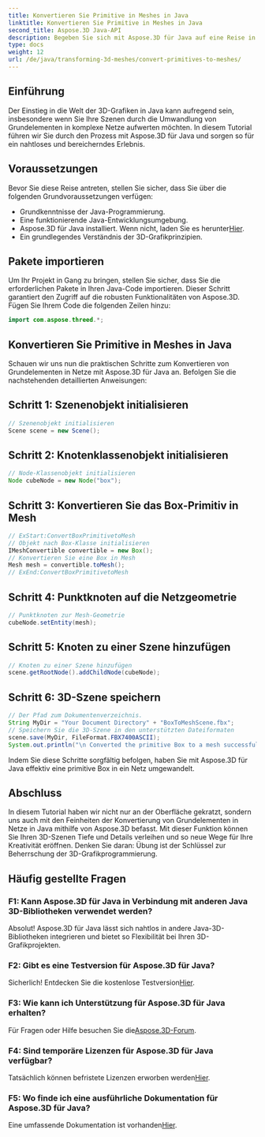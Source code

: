 ```yaml
---
title: Konvertieren Sie Primitive in Meshes in Java
linktitle: Konvertieren Sie Primitive in Meshes in Java
second_title: Aspose.3D Java-API
description: Begeben Sie sich mit Aspose.3D für Java auf eine Reise in die Beherrschung der 3D-Grafik – konvertieren Sie Grundelemente mühelos in faszinierende Netze. Steigern Sie jetzt Ihr Programmiererlebnis!
type: docs
weight: 12
url: /de/java/transforming-3d-meshes/convert-primitives-to-meshes/
---
```

## Einführung
Der Einstieg in die Welt der 3D-Grafiken in Java kann aufregend sein, insbesondere wenn Sie Ihre Szenen durch die Umwandlung von Grundelementen in komplexe Netze aufwerten möchten. In diesem Tutorial führen wir Sie durch den Prozess mit Aspose.3D für Java und sorgen so für ein nahtloses und bereicherndes Erlebnis.
## Voraussetzungen
Bevor Sie diese Reise antreten, stellen Sie sicher, dass Sie über die folgenden Grundvoraussetzungen verfügen:
- Grundkenntnisse der Java-Programmierung.
- Eine funktionierende Java-Entwicklungsumgebung.
-  Aspose.3D für Java installiert. Wenn nicht, laden Sie es herunter[Hier](https://releases.aspose.com/3d/java/).
- Ein grundlegendes Verständnis der 3D-Grafikprinzipien.
## Pakete importieren
Um Ihr Projekt in Gang zu bringen, stellen Sie sicher, dass Sie die erforderlichen Pakete in Ihren Java-Code importieren. Dieser Schritt garantiert den Zugriff auf die robusten Funktionalitäten von Aspose.3D. Fügen Sie Ihrem Code die folgenden Zeilen hinzu:
```java
import com.aspose.threed.*;
```
## Konvertieren Sie Primitive in Meshes in Java
Schauen wir uns nun die praktischen Schritte zum Konvertieren von Grundelementen in Netze mit Aspose.3D für Java an. Befolgen Sie die nachstehenden detaillierten Anweisungen:
## Schritt 1: Szenenobjekt initialisieren
```java
// Szenenobjekt initialisieren
Scene scene = new Scene();
```
## Schritt 2: Knotenklassenobjekt initialisieren
```java
// Node-Klassenobjekt initialisieren
Node cubeNode = new Node("box");
```
## Schritt 3: Konvertieren Sie das Box-Primitiv in Mesh
```java
// ExStart:ConvertBoxPrimitivetoMesh
// Objekt nach Box-Klasse initialisieren
IMeshConvertible convertible = new Box();
// Konvertieren Sie eine Box in Mesh
Mesh mesh = convertible.toMesh();
// ExEnd:ConvertBoxPrimitivetoMesh
```
## Schritt 4: Punktknoten auf die Netzgeometrie
```java
// Punktknoten zur Mesh-Geometrie
cubeNode.setEntity(mesh);
```
## Schritt 5: Knoten zu einer Szene hinzufügen
```java
// Knoten zu einer Szene hinzufügen
scene.getRootNode().addChildNode(cubeNode);
```
## Schritt 6: 3D-Szene speichern
```java
// Der Pfad zum Dokumentenverzeichnis.
String MyDir = "Your Document Directory" + "BoxToMeshScene.fbx";
// Speichern Sie die 3D-Szene in den unterstützten Dateiformaten
scene.save(MyDir, FileFormat.FBX7400ASCII);
System.out.println("\n Converted the primitive Box to a mesh successfully.\nFile saved at " + MyDir);
```
Indem Sie diese Schritte sorgfältig befolgen, haben Sie mit Aspose.3D für Java effektiv eine primitive Box in ein Netz umgewandelt.
## Abschluss
In diesem Tutorial haben wir nicht nur an der Oberfläche gekratzt, sondern uns auch mit den Feinheiten der Konvertierung von Grundelementen in Netze in Java mithilfe von Aspose.3D befasst. Mit dieser Funktion können Sie Ihren 3D-Szenen Tiefe und Details verleihen und so neue Wege für Ihre Kreativität eröffnen. Denken Sie daran: Übung ist der Schlüssel zur Beherrschung der 3D-Grafikprogrammierung.
## Häufig gestellte Fragen
### F1: Kann Aspose.3D für Java in Verbindung mit anderen Java 3D-Bibliotheken verwendet werden?
Absolut! Aspose.3D für Java lässt sich nahtlos in andere Java-3D-Bibliotheken integrieren und bietet so Flexibilität bei Ihren 3D-Grafikprojekten.
### F2: Gibt es eine Testversion für Aspose.3D für Java?
 Sicherlich! Entdecken Sie die kostenlose Testversion[Hier](https://releases.aspose.com/).
### F3: Wie kann ich Unterstützung für Aspose.3D für Java erhalten?
 Für Fragen oder Hilfe besuchen Sie die[Aspose.3D-Forum](https://forum.aspose.com/c/3d/18).
### F4: Sind temporäre Lizenzen für Aspose.3D für Java verfügbar?
 Tatsächlich können befristete Lizenzen erworben werden[Hier](https://purchase.aspose.com/temporary-license/).
### F5: Wo finde ich eine ausführliche Dokumentation für Aspose.3D für Java?
 Eine umfassende Dokumentation ist vorhanden[Hier](https://reference.aspose.com/3d/java/).
